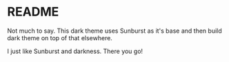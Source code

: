 # README

Not much to say. This dark theme uses Sunburst as it's base and then build dark theme on top of that elsewhere.

I just like Sunburst and darkness. There you go!

